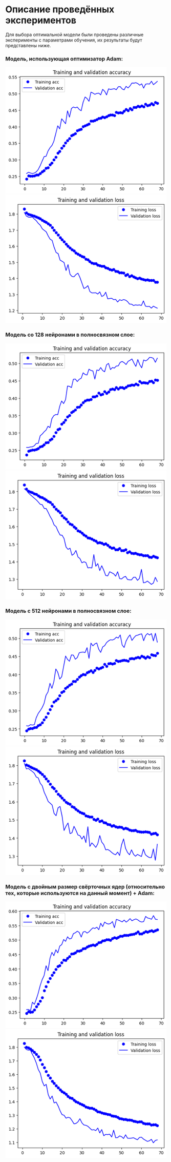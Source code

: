 # Описание проведённых экспериментов

Для выбора оптимальной модели были проведены различные эксперименты с параметрами обучения, их результаты будут представлены ниже.

### Модель, использующая оптимизатор Adam:

![](exp_images/ADAM_acc.png)
![](exp_images/ADAM_loss.png)

### Модель со 128 нейронами в полносвязном слое:

![](exp_images/128n_acc.png)
![](exp_images/128m_loss.png)

### Модель с 512 нейронами в полносвязном слое:

![](exp_images/512n_acc.png)
![](exp_images/512n_loss.png)

### Модель с двойным размер свёрточных ядер (относительно тех, которые используются на данный момент) + Adam:

![](exp_images/ADAM_Kernel2x_acc.png)
![](exp_images/ADAM_Kernel2x_loss.png)
